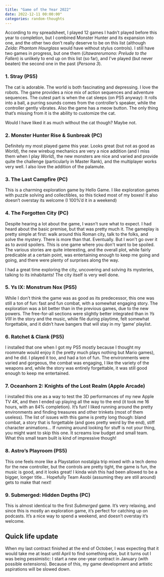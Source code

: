 ```yaml
---
title: "Game of the Year 2022"
date: 2022-12-11 00:00:00"
categories: random-thoughts
---
```


According to my spreadsheet, I played 12 games I hadn’t played before this year to completion, but I combined Monster Hunter and its expansion into one, and the other two don’t really deserve to be on this list (although *Zelda: Phantom Hourglass* would have without stylus controls). I still have two games in progress, but one them (*Utawarerumono: Prelude to the Fallen*) is unlikely to end up on this list (so far), and I’ve played (but never beaten) the second one in the past (*Persona 3*).

### 1. Stray (PS5)
The cat is adorable. The world is both fascinating and depressing. I love the robots. The game provides a nice mix of action sequences and adventure sequences. The cutest part is when the cat sleeps (on PS5 anyway): It rolls into a ball, a purring sounds comes from the controller’s speaker, while the controller gently vibrates. Also the game has a meow button. The only thing that’s missing from it is the ability to customize the cat.

Would I have liked it as much without the cat though? Maybe not.

### 2. Monster Hunter Rise & Sunbreak (PC)
Definitely my most played game this year. Looks great (but not as good as *World*), the new wirebug mechanics are very a nice addition (and I miss them when I play *World*), the new monsters are nice and varied and provide quite the challenge (particularly in Master Rank), and the multiplayer works very well. I also love the addition of the palamute.

### 3. The Last Campfire (PC)
This is a charming exploration game by Hello Game. I like exploration games with puzzle solving and collectibles, so this ticked most of my boxes! It also doesn’t overstay its welcome (I 100%’d it in a weekend) 

### 4. The Forgotten City (PC)
Despite hearing a lot about the game, I wasn't sure what to expect. I had heard about the basic premise, but that was pretty much it. The gameplay is pretty simple at first: walk around this Roman city, talk to the folks, and solve the mystery. There is more than that. Eventually. But I won't go over it as to avoid spoilers. This is one game where you don't want to be spoiled. The various stories are quite interesting, and the overall plot, while fairly predicable at a certain point, was entertaining enough to keep me going and going, and there were plenty of surprises along the way.

I had a great time exploring the city, uncovering and solving its mysteries, talking to its inhabitants! The city itself is very well done.

### 5. Ys IX: Monstrum Nox (PS5)
While I don’t think the game was as good as its predecessor, this one was still a ton of fun: fast and fun combat, with a somewhat engaging story. The exploration was a bit better than in the previous games, due to the new powers. The free-for-all sections were slightly better integrated than in *Ys VIII* in the story and the music, while file during playtime, felt somewhat forgettable, and it didn’t have bangers that will stay in my ‘game’ playlist.

### 6. Ratchet & Clank (PS5)
I installed that one when I got my PS5 mostly because I thought my roommate would enjoy it (he pretty much plays nothing but Mario games), and he did. I played it too, and had a ton of fun. The environments were varied and gorgeous, the combat was engaging, I like the variety of the weapons and, while the story was entirely forgettable, it was still good enough to keep me entertained. 

### 7. Oceanhorn 2: Knights of the Lost Realm (Apple Arcade)
I installed this one as a way to test the 3D performances of my new Apple TV 4K, and then I ended up playing all the way to the end (it took me 16 hours, with an 84% completion). It’s fun! I liked running around the pretty environments and finding treasures and other trinkets (most of them useless). The list of issues with this game is pretty long though: bland combat, a story that is forgettable (and goes pretty weird by the end), stiff character animations… If running around looking for stuff is not your thing, you might want to skip this one. It screams low budget and small team. What this small team built is kind of impressive though!

### 8. Astro’s Playroom (PS5)
This one feels more like a Playstation nostalgia trip mixed with a tech demo for the new controller, but the controls are pretty tight, the game is fun, the music is good, and it looks great! I kinda wish this had been allowed to be a bigger, longer title… Hopefully Team Asobi (assuming they are still around) gets to make that next!

### 9. Submerged: Hidden Depths (PC)
This is almost identical to the first *Submerged* game. It’s very relaxing, and since this is mostly an exploration game, it’s perfect for catching up on podcasts. It’s a nice way to spend a weekend, and doesn’t overstay it’s welcome.

## Quick life update
When my last contract finished at the end of October, I was expecting that it would take me at least until April to find something else, but it turns out I was being pessimistic: I start a new one-year contract in January (with possible extensions). Because of this, my game development and artistic aspirations will be slowed down.